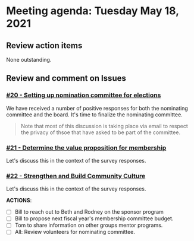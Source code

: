 # Meeting agenda: Tuesday May 18, 2021

## Review action items

None outstanding.

## Review and comment on Issues

### [#20 - Setting up nomination committee for elections](https://github.com/dotnet-foundation/wg-membership/issues/20)

We have received a number of positive responses for both the nominating committee and the board. It's time to finalize the nominating committee.

> Note that most of this discussion is taking place via email to respect the privacy of thsoe that have asked to be part of the committee.

### [#21 - Determine the value proposition for membership](https://github.com/dotnet-foundation/wg-membership/issues/21)

Let's discuss this in the context of the survey responses.

### [#22 - Strengthen and Build Community Culture](https://github.com/dotnet-foundation/wg-membership/issues/22)

Let's discuss this in the context of the survey responses.

**ACTIONS**:

- [ ] Bill to reach out to Beth and Rodney on the sponsor program
- [ ] Bill to propose next fiscal year's membership committee budget.
- [ ] Tom to share information on other groups mentor programs.
- [ ] All: Review volunteers for nominating committee.
